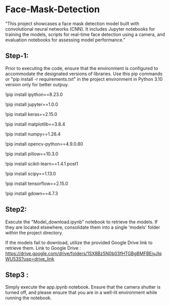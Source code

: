 # Face-Mask-Detection
"This project showcases a face mask detection model built with convolutional neural networks (CNN). It includes Jupyter notebooks for training the models, scripts for real-time face detection using a camera, and evaluation notebooks for assessing model performance."

## Step-1: 
Prior to executing the code, ensure that the environment is configured to accommodate the designated versions of libraries.
Use this pip commands or "pip install -r requirements.txt" in the project environment in Python 3.10 version only for better outpuy.

!pip install ipython==8.23.0

!pip install jupyter==1.0.0

!pip install keras==2.15.0

!pip install matplotlib==3.8.4

!pip install numpy==1.26.4

!pip install opencv-python==4.9.0.80

!pip install pillow==10.3.0

!pip install scikit-learn==1.4.1.post1

!pip install scipy==1.13.0

!pip install tensorflow==2.15.0

!pip install gdown==4.7.3

## Step2:
Execute the "Model_download.ipynb" notebook to retrieve the models. If they are located elsewhere, consolidate them into a single 'models' folder within the project directory.

If the models fail to download, utilize the provided Google Drive link to retrieve them.
Link to Google Drive : https://drive.google.com/drive/folders/1SX8Bz5N0b03fHTGBgBMFBEjyJIqWU53S?usp=drive_link

## Step3 : 
Simply execute the app.ipynb notebook. Ensure that the camera shutter is turned off, and please ensure that you are in a well-lit environment while running the notebook.
